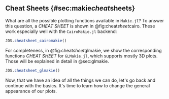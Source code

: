 ## Cheat Sheets {#sec:makie*cheat*sheets}

What are all the possible plotting functions available in `Makie.jl`? To answer this question, a *CHEAT SHEET* is shown in @fig:cheat*sheet*cairo. These work especially well with the `CairoMakie.jl` backend:

```julia (editor=true, logging=false, output=true)
JDS.cheatsheet_cairomakie()
```
For completeness, in @fig:cheat*sheet*glmakie, we show the corresponding functions *CHEAT SHEET* for `GLMakie.jl`, which supports mostly 3D plots. Those will be explained in detail in @sec:glmakie.

```julia (editor=true, logging=false, output=true)
JDS.cheatsheet_glmakie()
```
Now, that we have an idea of all the things we can do, let's go back and continue with the basics. It's time to learn how to change the general appearance of our plots.

